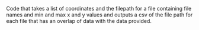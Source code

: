 Code that takes a list of coordinates and the filepath for a file containing file names and min and max x and y values and outputs a csv of the file path for each file that has an overlap of data with the data provided.
